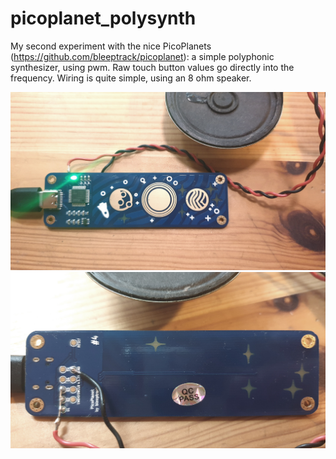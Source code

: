 # picoplanet_polysynth

My second experiment with the nice PicoPlanets (https://github.com/bleeptrack/picoplanet): a simple polyphonic synthesizer, using pwm. Raw touch button values go directly into the frequency. Wiring is quite simple, using an 8 ohm speaker. 

![vorn](vorn.jpg)
![hinten](hinten.jpg)
